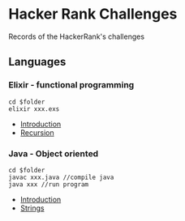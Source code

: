 Hacker Rank Challenges
===
Records of the HackerRank's challenges

## Languages
### Elixir - functional programming
```
cd $folder
elixir xxx.exs
```
* [Introduction](./functional-programming-elixir/introduction.md)
* [Recursion](./functional-programming-elixir/recursion.md)

### Java - Object oriented
```
cd $folder
javac xxx.java //compile java
java xxx //run program
```
* [Introduction](./java/introduction.md)
* [Strings](./java/strings.md)
